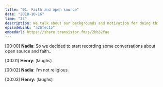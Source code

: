 ```yaml
---
title: "01: Faith and open source"
date: "2018-10-16"
time: "33"
description: We talk about our backgrounds and motivation for doing this podcast, and why the practice of faith seems so prevalent among open source developers.
episodeLink: "a2bfec15"
embedUrl: https://share.transistor.fm/s/2bb32fae
---
```


[00:00] **Nadia**: So we decided to start recording some conversations about open source and faith..

[00:01] **Henry**: (laughs)

[00:02] **Nadia**: I'm not religious.

[00:03] **Henry**: (laughs)
